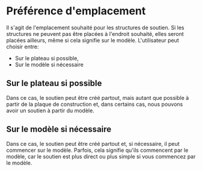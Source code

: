 Préférence d'emplacement
====

Il s'agit de l'emplacement souhaité pour les structures de soutien. Si les structures ne peuvent pas être placées à l'endroit souhaité, elles seront placées ailleurs, même si cela signifie sur le modèle. L'utilisateur peut choisir entre:
* Sur le plateau si possible,
* Sur le modèle si nécessaire


Sur le plateau si possible
----

Dans ce cas, le soutien peut être créé partout, mais autant que possible à partir de la plaque de construction et, dans certains cas, nous pouvons avoir un soutien à partir du modèle.


Sur le modèle si nécessaire
----

Dans ce cas, le soutien peut être créé partout et, si nécessaire, il peut commencer sur le modèle. Parfois, cela signifie qu'ils commencent par le modèle, car le soutien est plus direct ou plus simple si vous commencez par le modèle.